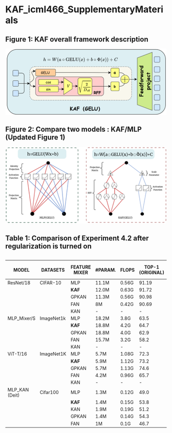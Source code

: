 # KAF_icml466_SupplementaryMaterials

## Figure 1: KAF overall framework description
<div style="text-align: center;">
  <img src="52f6809f27580c5ea8f3fd07300cd9e.png" alt="Updated Figure 2">
</div>

## Figure 2: Compare two models : KAF/MLP  (Updated Figure 1)
<div style="text-align: center;">
  <img src="d606489092e79771354d571860fd459.png" alt="Updated picture of the knowledge graph">
</div>

## Table 1: Comparison of Experiment 4.2 after regularization is turned on

<div style="display: flex; justify-content: center;">
  <table>
    <thead>
      <tr>
        <th>MODEL</th>
        <th>DATASETS</th>
        <th>FEATURE MIXER</th>
        <th>#PARAM.</th>
        <th>FLOPS</th>
        <th>TOP-1 (ORIGINAL)</th>
        <th>TOP-1 (W/ REG.)</th>
      </tr>
    </thead>
    <tbody>
      <tr>
        <td>ResNet/18</td>
        <td>CIFAR-10</td>
        <td>MLP</td>
        <td>11.1M</td>
        <td>0.56G</td>
        <td>91.19</td>
        <td>91.32</td>
      </tr>
      <tr>
        <td></td>
        <td></td>
        <td><b>KAF</b></td>
        <td>12.0M</td>
        <td>0.63G</td>
        <td>91.72</td>
        <td>91.88</td>
      </tr>
      <tr>
        <td></td>
        <td></td>
        <td>GPKAN</td>
        <td>11.3M</td>
        <td>0.56G</td>
        <td>90.98</td>
        <td>91.15</td>
      </tr>
      <tr>
        <td></td>
        <td></td>
        <td>FAN</td>
        <td>8M</td>
        <td>0.42G</td>
        <td>90.69</td>
        <td>90.82</td>
      </tr>
      <tr>
        <td></td>
        <td></td>
        <td>KAN</td>
        <td>-</td>
        <td>-</td>
        <td>-</td>
        <td>-</td>
      </tr>
      <tr>
        <td>MLP_Mixer/S</td>
        <td>ImageNet1k</td>
        <td>MLP</td>
        <td>18.2M</td>
        <td>3.8G</td>
        <td>63.5</td>
        <td>63.7</td>
      </tr>
      <tr>
        <td></td>
        <td></td>
        <td><b>KAF</b></td>
        <td>18.8M</td>
        <td>4.2G</td>
        <td>64.7</td>
        <td>65.0</td>
      </tr>
      <tr>
        <td></td>
        <td></td>
        <td>GPKAN</td>
        <td>18.8M</td>
        <td>4.0G</td>
        <td>62.9</td>
        <td>63.2</td>
      </tr>
      <tr>
        <td></td>
        <td></td>
        <td>FAN</td>
        <td>15.7M</td>
        <td>3.2G</td>
        <td>58.2</td>
        <td>58.6</td>
      </tr>
      <tr>
        <td></td>
        <td></td>
        <td>KAN</td>
        <td>-</td>
        <td>-</td>
        <td>-</td>
        <td>-</td>
      </tr>
      <tr>
        <td>ViT-T/16</td>
        <td>ImageNet1K</td>
        <td>MLP</td>
        <td>5.7M</td>
        <td>1.08G</td>
        <td>72.3</td>
        <td>72.5</td>
      </tr>
      <tr>
        <td></td>
        <td></td>
        <td><b>KAF</b></td>
        <td>5.9M</td>
        <td>1.12G</td>
        <td>73.2</td>
        <td>73.5</td>
      </tr>
      <tr>
        <td></td>
        <td></td>
        <td>GPKAN</td>
        <td>5.7M</td>
        <td>1.13G</td>
        <td>74.6</td>
        <td>74.8</td>
      </tr>
      <tr>
        <td></td>
        <td></td>
        <td>FAN</td>
        <td>4.2M</td>
        <td>0.96G</td>
        <td>65.7</td>
        <td>66.0</td>
      </tr>
      <tr>
        <td></td>
        <td></td>
        <td>KAN</td>
        <td>-</td>
        <td>-</td>
        <td>-</td>
        <td>-</td>
      </tr>
      <tr>
        <td>MLP_KAN (Deit)</td>
        <td>Cifar100</td>
        <td>MLP</td>
        <td>1.3M</td>
        <td>0.12G</td>
        <td>49.0</td>
        <td>49.3</td>
      </tr>
      <tr>
        <td></td>
        <td></td>
        <td><b>KAF</b></td>
        <td>1.4M</td>
        <td>0.15G</td>
        <td>53.8</td>
        <td>54.2</td>
      </tr>
      <tr>
        <td></td>
        <td></td>
        <td>KAN</td>
        <td>1.9M</td>
        <td>0.19G</td>
        <td>51.2</td>
        <td>51.6</td>
      </tr>
      <tr>
        <td></td>
        <td></td>
        <td>GPKAN</td>
        <td>1.4M</td>
        <td>0.14G</td>
        <td>54.3</td>
        <td>54.6</td>
      </tr>
      <tr>
        <td></td>
        <td></td>
        <td>FAN</td>
        <td>1M</td>
        <td>0.1G</td>
        <td>46.7</td>
        <td>47.1</td>
      </tr>
    </tbody>
  </table>
</div>
